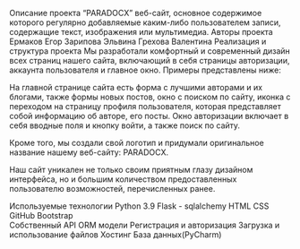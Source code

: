 Описание проекта
“PARADOCX” веб-сайт, основное содержимое которого регулярно добавляемые каким-либо пользователем записи, содержащие текст, изображения или мультимедиа.
Авторы проекта
Ермаков Егор
Зарипова Эльвина
Грехова Валентина
Реализация и структура проекта
Мы разработали комфортный и современный дизайн всех страниц нашего сайта, включающий в себя страницы авторизации, аккаунта пользователя и главное окно. Примеры представлены ниже:    

На главной странице сайта есть форма с лучшими авторами и их блогами, также формы новых постов, окно с поиском по сайту, иконка с переходом на страницу профиля пользователя, которая представляет собой информацию об авторе, его посты. Окно авторизации включает в себя вводные поля и кнопку войти, а также поиск по сайту.

Кроме того, мы создали свой логотип и придумали оригинальное название нашему веб-сайту: PARADOCX.
                                                
Наш сайт уникален не только своим приятным глазу дизайном интерфейса, но и большим количеством предоставленных пользователю возможностей, перечисленных ранее.

Используемые технологии
Python 3.9
Flask - sqlalchemy
HTML
CSS
GitHub
Bootstrap	
Собственный API
ORM модели
Регистрация и авторизация
Загрузка и использование файлов
Хостинг
База данных(PyCharm)
